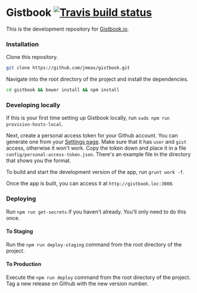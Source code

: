# Gistbook [![Travis build status](http://img.shields.io/travis/jmeas/gistbook.svg?style=flat)](https://travis-ci.org/jmeas/gistbook)

This is the development repository for [Gistbook.io](https://gistbook.io/).

### Installation

Clone this repository.

```sh
git clone https://github.com/jmeas/gistbook.git
```

Navigate into the root directory of the project and install the dependencies.

```sh
cd gistbook && bower install && npm install
```

### Developing locally

If this is your first time setting up Gistbook locally, run `sudo npm run provision-hosts-local`.

Next, create a personal access token for your Github account. You can generate one from
your [Settings page](https://github.com/settings/applications). Make sure that it has `user` and `gist` access,
otherwise it won't work. Copy the token down and place it in a file `config/personal-access-token.json`. There's
an example file in the directory that shows you the format.

To build and start the development version of the app, run `grunt work -f`.

Once the app is built, you can access it at `http://gistbook.loc:3000`.

### Deploying

Run `npm run get-secrets` if you haven't already. You'll only need to do this once.

#### To Staging

Run the `npm run deploy-staging` command from the root directory of the project.

#### To Production

Execute the `npm run deploy` command from the root directory of the project. Tag a new release
on Github with the new version number.
